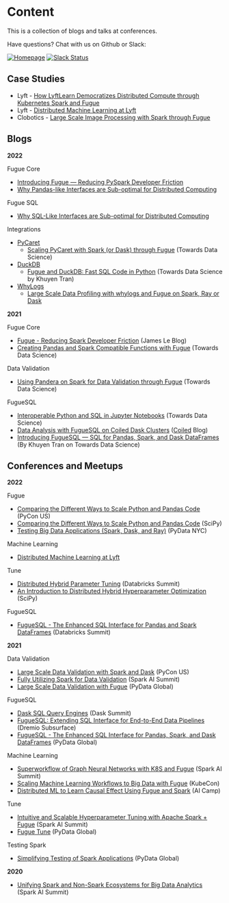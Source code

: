 # Content

This is a collection of blogs and talks at conferences.

Have questions? Chat with us on Github or Slack:

[![Homepage](https://img.shields.io/badge/fugue-source--code-red?logo=github)](https://github.com/fugue-project/fugue)
[![Slack Status](https://img.shields.io/badge/slack-join_chat-white.svg?logo=slack&style=social)](http://slack.fugue.ai)

## Case Studies

* Lyft - [How LyftLearn Democratizes Distributed Compute through Kubernetes Spark and Fugue](https://eng.lyft.com/how-lyftlearn-democratizes-distributed-compute-through-kubernetes-spark-and-fugue-c0875b97c3d9)
* Lyft - [Distributed Machine Learning at Lyft](https://www.youtube.com/watch?v=_IVyIOV0LgY)
* Clobotics - [Large Scale Image Processing with Spark through Fugue](https://medium.com/fugue-project/large-scale-image-processing-with-spark-through-fugue-e510b9813da8)

## Blogs

**2022**

Fugue Core

* [Introducing Fugue — Reducing PySpark Developer Friction](https://towardsdatascience.com/introducing-fugue-reducing-pyspark-developer-friction-a702230455de)
* [Why Pandas-like Interfaces are Sub-optimal for Distributed Computing](https://towardsdatascience.com/why-pandas-like-interfaces-are-sub-optimal-for-distributed-computing-322dacbce43?gi=cb919ef43b2b)

Fugue SQL
* [Why SQL-Like Interfaces are Sub-optimal for Distributed Computing](https://towardsdatascience.com/why-sql-like-interfaces-are-sub-optimal-for-distributed-computing-45f62224bab4)

Integrations

* [PyCaret](https://github.com/pycaret/pycaret)
  * [Scaling PyCaret with Spark (or Dask) through Fugue](https://medium.com/p/60bdc3ce133f) (Towards Data Science)
* [DuckDB](https://duckdb.org/)
  * [Fugue and DuckDB: Fast SQL Code in Python](https://towardsdatascience.com/fugue-and-duckdb-fast-sql-code-in-python-e2e2dfc0f8eb) (Towards Data Science by Khuyen Tran)
* [WhyLogs](https://github.com/whylabs/whylogs)
  * [Large Scale Data Profiling with whylogs and Fugue on Spark, Ray or Dask](https://kdykho.medium.com/large-scale-data-profiling-with-whylogs-and-fugue-on-spark-ray-or-dask-e6917f6e1621?source=user_profile---------1----------------------------)

**2021**

Fugue Core

* [Fugue - Reducing Spark Developer Friction](https://jameskle.com/writes/fugue) (James Le Blog)
* [Creating Pandas and Spark Compatible Functions with Fugue](https://towardsdatascience.com/creating-pandas-and-spark-compatible-functions-with-fugue-8617c0b3d3a8) (Towards Data Science)

Data Validation

* [Using Pandera on Spark for Data Validation through Fugue](https://towardsdatascience.com/using-pandera-on-spark-for-data-validation-through-fugue-72956f274793) (Towards Data Science)

FugueSQL

* [Interoperable Python and SQL in Jupyter Notebooks](https://towardsdatascience.com/interoperable-python-and-sql-in-jupyter-notebooks-86245e711352) (Towards Data Science)
* [Data Analysis with FugueSQL on Coiled Dask Clusters](https://coiled.io/data-analysis-with-fuguesql-on-coiled-dask-clusters/) ([Coiled](https://coiled.io/) Blog)
* [Introducing FugueSQL — SQL for Pandas, Spark, and Dask DataFrames](https://towardsdatascience.com/introducing-fuguesql-sql-for-pandas-spark-and-dask-dataframes-63d461a16b27) (By Khuyen Tran on Towards Data Science)


## Conferences and Meetups

**2022**

Fugue

* [Comparing the Different Ways to Scale Python and Pandas Code](https://www.youtube.com/watch?v=b3ae0m_XTys) (PyCon US)
* [Comparing the Different Ways to Scale Python and Pandas Code](https://www.youtube.com/watch?v=uyaIrVvBSW4) (SciPy)
* [Testing Big Data Applications (Spark, Dask, and Ray)](https://www.youtube.com/watch?v=yQHksEh1GCs&list=PLGVZCDnMOq0opPc5-dp6ZDCFvOqDBlUuv&index=37) (PyData NYC)

Machine Learning

* [Distributed Machine Learning at Lyft](https://www.youtube.com/watch?v=_IVyIOV0LgY)

Tune

* [Distributed Hybrid Parameter Tuning](https://www.youtube.com/watch?v=_GBjqskD8Qk) (Databricks Summit)
* [An Introduction to Distributed Hybrid Hyperparameter Optimization](https://www.youtube.com/watch?v=vj5Tsy_qM5g) (SciPy)

FugueSQL

* [FugueSQL - The Enhanced SQL Interface for Pandas and Spark DataFrames](https://www.youtube.com/watch?v=F9uzZh5dC0M) (Databricks Summit)

**2021**

Data Validation

* [Large Scale Data Validation with Spark and Dask](https://www.youtube.com/watch?v=2AdvBgjO_3Q) (PyCon US)
* [Fully Utilizing Spark for Data Validation](https://www.youtube.com/watch?v=f901OJrP5ls) (Spark AI Summit)
* [Large Scale Data Validation with Fugue](https://www.youtube.com/watch?v=fSASmPNW3vc) (PyData Global)

FugueSQL

* [Dask SQL Query Engines](https://www.youtube.com/watch?v=bQDN41Bc3bw) (Dask Summit)
* [FugueSQL: Extending SQL Interface for End-to-End Data Pipelines](https://www.dremio.com/subsurface/fugue-sql-extending-sql-interface-for-end-to-end-data-pipelines/) (Dremio Subsurface)
* [FugueSQL - The Enhanced SQL Interface for Pandas, Spark, and Dask DataFrames](https://www.youtube.com/watch?v=OBpnGYjNBBI) (PyData Global)

Machine Learning

* [Superworkflow of Graph Neural Networks with K8S and Fugue](https://www.youtube.com/watch?v=-aEZjQiqSFA) (Spark AI Summit)
* [Scaling Machine Learning Workflows to Big Data with Fugue](https://www.youtube.com/watch?v=fDIRMiwc0aA) (KubeCon)
* [Distributed ML to Learn Causal Effect Using Fugue and Spark](https://www.youtube.com/watch?v=dafU1SZs4iw) (AI Camp)

Tune

* [Intuitive and Scalable Hyperparameter Tuning with Apache Spark + Fugue](https://www.youtube.com/watch?v=JUretXiLtK0) (Spark AI Summit)
* [Fugue Tune](https://www.youtube.com/watch?v=MRa0ao4tfWc) (PyData Global)

Testing Spark

* [Simplifying Testing of Spark Applications](https://www.youtube.com/watch?v=_ieqg_soB3U) (PyData Global)

**2020**

* [Unifying Spark and Non-Spark Ecosystems for Big Data Analytics](https://www.youtube.com/watch?v=BBd4b2pMk0c) (Spark AI Summit)
